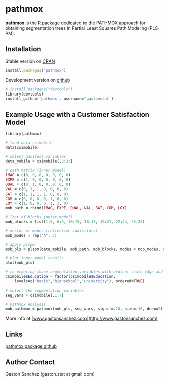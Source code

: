 pathmox
============================

**pathmox** is the R package dedicated to the PATHMOX approach for obtaining segmentation trees in Partial Least Squares Path Modeling (PLS-PM). 


## Installation

Stable version on [CRAN](http://cran.r-project.org/web/packages/pathmox/index.html)
```ruby
install.packages("pathmox")
```

Development version on [github](https://github.com/gastonstat/pathmox)
```ruby
# install.packages("devtools") 
library(devtools)
install_github('pathmox', username='gastonstat')
```

## Example Usage with a Customer Satisfaction Model 
```ruby
library(pathmox)

# load data csimobile
data(csimobile)

# select manifest variables
data_mobile = csimobile[,8:33]
  
# path matrix (inner model)
IMAG = c(0, 0, 0, 0, 0, 0, 0)
EXPE = c(1, 0, 0, 0, 0, 0, 0)
QUAL = c(0, 1, 0, 0, 0, 0, 0)
VAL = c(0, 1, 1, 0, 0, 0, 0)
SAT = c(1, 1, 1, 1, 0, 0, 0)
COM = c(0, 0, 0, 0, 1, 0, 0)
LOY = c(1, 0, 0, 0, 1, 1, 0)
mob_path = rbind(IMAG, EXPE, QUAL, VAL, SAT, COM, LOY)

# list of blocks (outer model)
mob_blocks = list(1:5, 6:9, 10:15, 16:18, 19:21, 22:24, 25:26)

# vector of modes (reflective indicators)
mob_modes = rep("A", 7)

# apply plspm
mob_pls = plspm(data_mobile, mob_path, mob_blocks, modes = mob_modes, scheme = "factor", scaled = FALSE)

# plot inner model results
plot(mob_pls)

# re-ordering those segmentation variables with ordinal scale (Age and Education)
csimobile$Education = factor(csimobile$Education, 
    levels=c("basic","highschool","university"), ordered=TRUE)

# select the segmentation variables
seg_vars = csimobile[,1:7]

# Pathmox Analysis
mob_pathmox = pathmox(mob_pls, seg_vars, signif=.10, size=.10, deep=2)
```

More info at [www.gastonsanchez.com](http://www.gastonsanchez.com)

Links
-----
[pathmox package github](http://github.com/gastonstat/pathmox)


Author Contact
--------------
Gaston Sanchez (gaston.stat at gmail.com)
